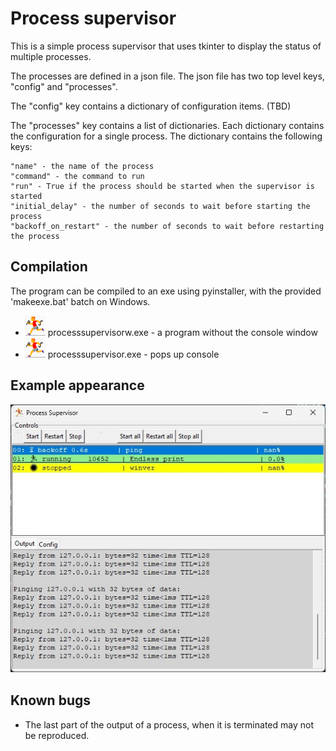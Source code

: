 # Process supervisor 



This is a simple process supervisor that uses tkinter to display the status of
multiple processes.  

The processes are defined in a json file.  The json file has two
top level keys, "config" and "processes". 

The "config" key contains a dictionary of configuration items.  (TBD)

The "processes" key contains a list of dictionaries.  Each dictionary contains the
configuration for a single process.  The dictionary contains the following keys:

    "name" - the name of the process
    "command" - the command to run
    "run" - True if the process should be started when the supervisor is started
    "initial_delay" - the number of seconds to wait before starting the process
    "backoff_on_restart" - the number of seconds to wait before restarting the process

## Compilation

The program can be compiled to an exe using pyinstaller, with the provided 'makeexe.bat' batch on Windows.

* ![default icon](./icon32.png) processsupervisorw.exe - a program without the console window
* ![default icon](./icon32.png) processsupervisor.exe - pops up console


## Example appearance

![appearance of the GUI](./doc/example_gui.jpg)


## Known bugs

* The last part of the output of a process, when it is terminated may not be reproduced.

